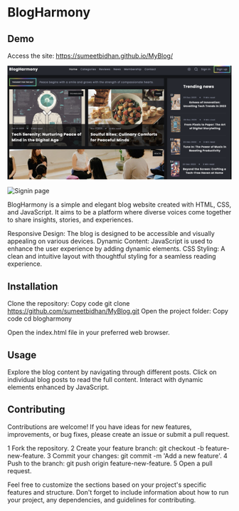 # BlogHarmony


## Demo

Access the site: https://sumeetbidhan.github.io/MyBlog/

![BlogHarmony Screenshot](./BlogHarmony/assets/images/BlogHarmoy.png)

![Signin page](./BlogHarmony/assets/images/signin.png)




BlogHarmony is a simple and elegant blog website created with HTML, CSS, and JavaScript. It aims to be a platform where diverse voices come together to share insights, stories, and experiences.


Responsive Design: The blog is designed to be accessible and visually appealing on various devices.
Dynamic Content: JavaScript is used to enhance the user experience by adding dynamic elements.
CSS Styling: A clean and intuitive layout with thoughtful styling for a seamless reading experience.


## Installation
Clone the repository:
Copy code
git clone https://github.com/sumeetbidhan/MyBlog.git
Open the project folder:
Copy code
cd blogharmony

Open the index.html file in your preferred web browser.

## Usage
Explore the blog content by navigating through different posts.
Click on individual blog posts to read the full content.
Interact with dynamic elements enhanced by JavaScript.

## Contributing
Contributions are welcome! If you have ideas for new features, improvements, or bug fixes, please create an issue or submit a pull request.

1 Fork the repository.
2 Create your feature branch: git checkout -b feature-new-feature.
3 Commit your changes: git commit -m 'Add a new feature'.
4 Push to the branch: git push origin feature-new-feature.
5 Open a pull request.

Feel free to customize the sections based on your project's specific features and structure. Don't forget to include information about how to run your project, any dependencies, and guidelines for contributing.






